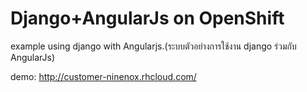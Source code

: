 Django+AngularJs on OpenShift
===================

example using django with Angularjs.(ระบบตัวอย่างการใช้งาน django ร่วมกับ AngularJs)

demo: http://customer-ninenox.rhcloud.com/
